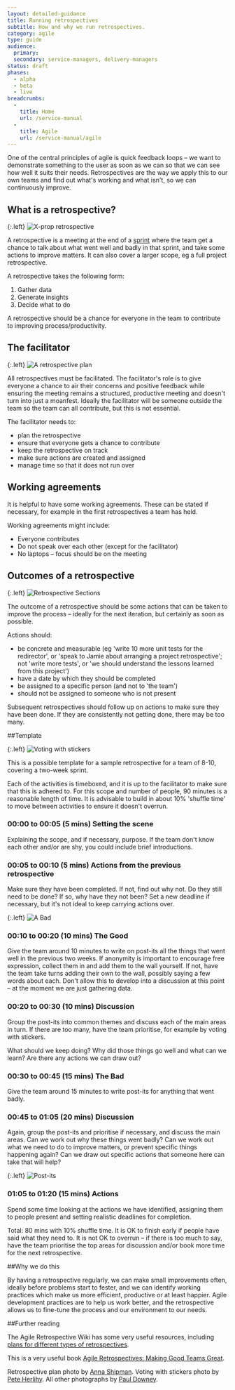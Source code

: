 ```yaml
---
layout: detailed-guidance
title: Running retrospectives
subtitle: How and why we run retrospectives.
category: agile
type: guide
audience:
  primary:
  secondary: service-managers, delivery-managers
status: draft
phases:
  - alpha
  - beta
  - live
breadcrumbs:
  -
    title: Home
    url: /service-manual
  -
    title: Agile
    url: /service-manual/agile
---
```


One of the central principles of agile is quick feedback loops – we want to demonstrate something to the user as soon as we can so that we can see how well it suits their needs. Retrospectives are the way we apply this to our own teams and find out what's working and what isn't, so we can continuously improve.

## What is a retrospective?

{:.left}
![X-prop retrospective](https://farm9.staticflickr.com/8013/7105598457_084223078e_d.jpg)

A retrospective is a meeting at the end of a [sprint](/service-manual/agile/features-of-agile.html) where the team get a chance to talk about what went well and badly in that sprint, and take some actions to improve matters. It can also cover a larger scope, eg a full project retrospective.

A retrospective takes the following form:

1. Gather data
2. Generate insights
3. Decide what to do

A retrospective should be a chance for everyone in the team to contribute to improving process/productivity.

## The facilitator

{:.left}
![A retrospective plan](/service-manual/assets/images/planning_retro.jpg)

All retrospectives must be facilitated. The facilitator's role is to give everyone a chance to air their concerns and positive feedback while ensuring the meeting remains a structured, productive meeting and doesn't turn into just a moanfest. Ideally the facilitator will be someone outside the team so the team can all contribute, but this is not essential.

The facilitator needs to:

* plan the retrospective
* ensure that everyone gets a chance to contribute
* keep the retrospective on track
* make sure actions are created and assigned
* manage time so that it does not run over

## Working agreements

It is helpful to have some working agreements. These can be stated if necessary, for example in the first retrospectives a team has held.

Working agreements might include:

* Everyone contributes
* Do not speak over each other (except for the facilitator)
* No laptops – focus should be on the meeting

## Outcomes of a retrospective

{:.left}
![Retrospective Sections](https://farm9.staticflickr.com/8453/8002453131_7fd9489dfd_d.jpg)

The outcome of a retrospective should be some actions that can be taken to improve the process – ideally for the next iteration, but certainly as soon as possible.

Actions should:

* be concrete and measurable (eg 'write 10 more unit tests for the redirector', or 'speak to Jamie about arranging a project retrospective'; not 'write more tests', or 'we should understand the lessons learned from this project')
* have a date by which they should be completed
* be assigned to a specific person (and not to 'the team')
* should not be assigned to someone who is not present

Subsequent retrospectives should follow up on actions to make sure they have been done. If they are consistently not getting done, there may be too many.



##Template

{:.left}
![Voting with stickers](/service-manual/assets/images/redirects.jpeg)

This is a possible template for a sample retrospective for a team of 8-10, covering a two-week sprint.

Each of the activities is timeboxed, and it is up to the facilitator to make sure that this is adhered to. For this scope and number of people, 90 minutes is a reasonable length of time. It is advisable to build in about 10% 'shuffle time' to move between activities to ensure it doesn't overrun.

### 00:00 to 00:05 (5 mins) Setting the scene

Explaining the scope, and if necessary, purpose. If the team don't know each other and/or are shy, you could include brief introductions.

### 00:05 to 00:10 (5 mins) Actions from the previous retrospective

Make sure they have been completed. If not, find out why not. Do they still need to be done? If so, why have they not been? Set a new deadline if necessary, but it's not ideal to keep carrying actions over.

{:.left}
![A Bad](https://farm9.staticflickr.com/8425/7739861570_ef1a5c745f_m_d.jpg)

### 00:10 to 00:20 (10 mins) The Good

Give the team around 10 minutes to write on post-its all the things that went well in the previous two weeks. If anonymity is important to encourage free expression, collect them in and add them to the wall yourself. If not, have the team take turns adding their own to the wall, possibly saying a few words about each. Don't allow this to develop into a discussion at this point – at the moment we are just gathering data.

### 00:20 to 00:30 (10 mins) Discussion

Group the post-its into common themes and discuss each of the main areas in turn. If there are too many, have the team prioritise, for example by voting with stickers.

What should we keep doing? Why did those things go well and what can we learn? Are there any actions we can draw out?

### 00:30 to 00:45 (15 mins) The Bad

Give the team around 15 minutes to write post-its for anything that went badly.

### 00:45 to 01:05 (20 mins) Discussion

Again, group the post-its and prioritise if necessary, and discuss the main areas. Can we work out why these things went badly? Can we work out what we need to do to improve matters, or prevent specific things happening again? Can we draw out specific actions that someone here can take that will help?

{:.left}
![Post-its](https://farm9.staticflickr.com/8008/7465763890_49469afcfc_z_d.jpg)

### 01:05 to 01:20 (15 mins) Actions

Spend some time looking at the actions we have identified, assigning them to people present and setting realistic deadlines for completion.

Total: 80 mins with 10% shuffle time. It is OK to finish early if people have said what they need to. It is not OK to overrun – if there is too much to say, have the team prioritise the top areas for discussion and/or book more time for the next retrospective.

##Why we do this

By having a retrospective regularly, we can make small improvements often, ideally before problems start to fester, and we can identify working practices which make us more efficient, productive or at least happier. Agile development practices are to help us work better, and the retrospective allows us to fine-tune the process and our environment to our needs.


##Further reading

The Agile Retrospective Wiki has some very useful resources, including [plans for different types of retrospectives](http://retrospectivewiki.org/index.php?title=Retrospective_Plans).

This is a very useful book [Agile Retrospectives: Making Good Teams Great](http://pragprog.com/book/dlret/agile-retrospectives).

Retrospective plan photo by <a href="https://twitter.com/annashipman" target="_blank">Anna Shipman</a>. Voting with stickers photo by <a href="https://twitter.com/yahoo_pete" target="_blank">Pete Herlihy</a>. All other photographs by <a href="https://twitter.com/psd" target="_blank">Paul Downey</a>.
